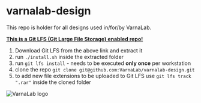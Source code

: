 # varnalab-design

This repo is holder for all designs used in/for/by VarnaLab.

**[This is a Git LFS (Git Large File Storage) enabled repo!](https://git-lfs.github.com)**

1. Download Git LFS from the above link and extract it
2. run `./install.sh` inside the extracted folder
3. run `git lfs install` - needs to be executed **only once** per workstation
4. clone the repo `git clone git@github.com:VarnaLab/varnalab-design.git`
5. to add new file extensions to be uploaded to Git LFS use `git lfs track ".rar"` inside the cloned folder

![VarnaLab logo](https://github.com/VarnaLab/varnalab-design/blob/master/logo/box_typo-small.png)
